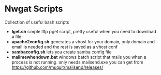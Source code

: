 Nwgat Scripts
=======

Collection of useful bash scripts

* **lget.sh** simple lftp pget script, pretty useful when you need to download a file
* **apache2config.sh** generates a vhost for your domain, only domain and email is needed and the rest is saved as a vhost conf
* **sambaconfig.sh** lets you create samba config file
* **mailmewhendown.bat** windows batch script that mails you when a process is not running. only needs mailsend.exe you can get from https://github.com/muquit/mailsend/releases/
